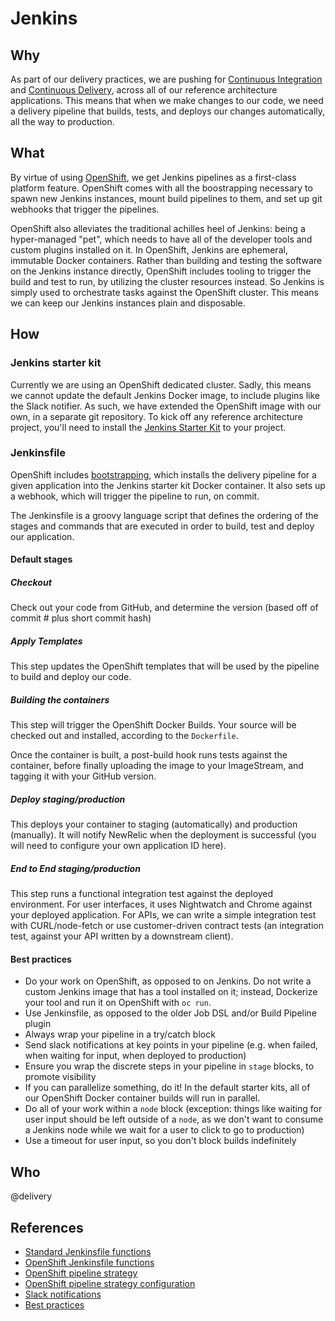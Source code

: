 # Jenkins

## Why

As part of our delivery practices, we are pushing for [Continuous Integration](../process/continuous-integration.md) and [Continuous Delivery](../process/continuous-delivery.md), across all of our reference architecture applications. This means that when we make changes to our code, we need a delivery pipeline that builds, tests, and deploys our changes automatically, all the way to production.

## What

By virtue of using [OpenShift](openshift.md), we get Jenkins pipelines as a first-class platform feature. OpenShift comes with all the boostrapping necessary to spawn new Jenkins instances, mount build pipelines to them, and set up git webhooks that trigger the pipelines.

OpenShift also alleviates the traditional achilles heel of Jenkins: being a hyper-managed "pet", which needs to have all of the developer tools and custom plugins installed on it. In OpenShift, Jenkins are ephemeral, immutable Docker containers. Rather than building and testing the software on the Jenkins instance directly, OpenShift includes tooling to trigger the build and test to run, by utilizing the cluster resources instead. So Jenkins is simply used to orchestrate tasks against the OpenShift cluster. This means we can keep our Jenkins instances plain and disposable.

## How

### Jenkins starter kit

Currently we are using an OpenShift dedicated cluster. Sadly, this means we cannot update the default Jenkins Docker image, to include plugins like the Slack notifier. As such, we have extended the OpenShift image with our own, in a separate git repository. To kick off any reference architecture project, you'll need to install the [Jenkins Starter Kit](https://github.com/telusdigital/openshift-jenkins-starter-kit) to your project.

### Jenkinsfile

OpenShift includes [bootstrapping](https://docs.openshift.com/container-platform/3.5/architecture/core_concepts/builds_and_image_streams.html#pipeline-build), which installs the delivery pipeline for a given application into the Jenkins starter kit Docker container. It also sets up a webhook, which will trigger the pipeline to run, on commit.

The Jenkinsfile is a groovy language script that defines the ordering of the stages and commands that are executed in order to build, test and deploy our application.

#### Default stages

##### Checkout

Check out your code from GitHub, and determine the version (based off of commit # plus short commit hash)

##### Apply Templates

This step updates the OpenShift templates that will be used by the pipeline to build and deploy our code.

##### Building the containers

This step will trigger the OpenShift Docker Builds. Your source will be checked out and installed, according to the `Dockerfile`.

Once the container is built, a post-build hook runs tests against the container, before finally uploading the image to your ImageStream, and tagging it with your GitHub version.

##### Deploy staging/production

This deploys your container to staging (automatically) and production (manually). It will notify NewRelic when the deployment is successful (you will need to configure your own application ID here).

##### End to End staging/production

This step runs a functional integration test against the deployed environment. For user interfaces, it uses Nightwatch and Chrome against your deployed application. For APIs, we can write a simple integration test with CURL/node-fetch or use customer-driven contract tests (an integration test, against your API written by a downstream client).

#### Best practices

-   Do your work on OpenShift, as opposed to on Jenkins. Do not write a custom Jenkins image that has a tool installed on it; instead, Dockerize your tool and run it on OpenShift with `oc run`.
-   Use Jenkinsfile, as opposed to the older Job DSL and/or Build Pipeline plugin
-   Always wrap your pipeline in a try/catch block
-   Send slack notifications at key points in your pipeline (e.g. when failed, when waiting for input, when deployed to production)
-   Ensure you wrap the discrete steps in your pipeline in `stage` blocks, to promote visibility
-   If you can parallelize something, do it! In the default starter kits, all of our OpenShift Docker container builds will run in parallel.
-   Do all of your work within a `node` block (exception: things like waiting for user input should be left outside of a `node`, as we don't want to consume a Jenkins node while we wait for a user to click to go to production)
-   Use a timeout for user input, so you don't block builds indefinitely

## Who

@delivery

## References

-   [Standard Jenkinsfile functions](https://jenkins.io/doc/pipeline/steps/)
-   [OpenShift Jenkinsfile functions](https://jenkins.io/doc/pipeline/steps/openshift-pipeline/)
-   [OpenShift pipeline strategy](https://docs.openshift.com/container-platform/3.5/architecture/core_concepts/builds_and_image_streams.html#pipeline-build)
-   [OpenShift pipeline strategy configuration](https://docs.openshift.com/container-platform/3.5/dev_guide/builds/build_strategies.html#pipeline-strategy-options)
-   [Slack notifications](https://jenkins.io/blog/2016/07/18/pipline-notifications/)
-   [Best practices](https://www.cloudbees.com/blog/top-10-best-practices-jenkins-pipeline-plugin)
